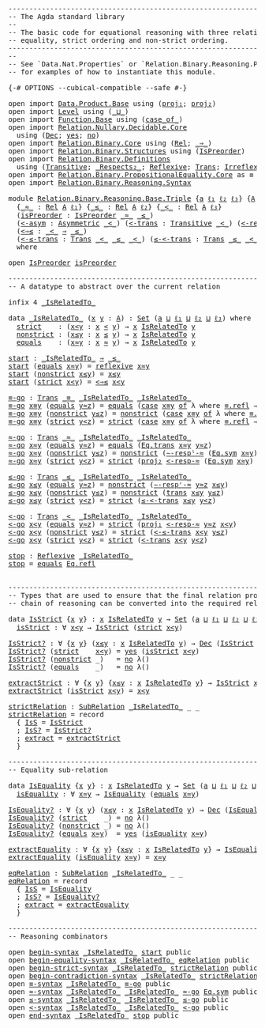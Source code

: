 <pre class="Agda"><a id="1" class="Comment">------------------------------------------------------------------------</a>
<a id="74" class="Comment">-- The Agda standard library</a>
<a id="103" class="Comment">--</a>
<a id="106" class="Comment">-- The basic code for equational reasoning with three relations:</a>
<a id="171" class="Comment">-- equality, strict ordering and non-strict ordering.</a>
<a id="225" class="Comment">------------------------------------------------------------------------</a>
<a id="298" class="Comment">--</a>
<a id="301" class="Comment">-- See `Data.Nat.Properties` or `Relation.Binary.Reasoning.PartialOrder`</a>
<a id="374" class="Comment">-- for examples of how to instantiate this module.</a>

<a id="426" class="Symbol">{-#</a> <a id="430" class="Keyword">OPTIONS</a> <a id="438" class="Pragma">--cubical-compatible</a> <a id="459" class="Pragma">--safe</a> <a id="466" class="Symbol">#-}</a>

<a id="471" class="Keyword">open</a> <a id="476" class="Keyword">import</a> <a id="483" href="Data.Product.Base.html" class="Module">Data.Product.Base</a> <a id="501" class="Keyword">using</a> <a id="507" class="Symbol">(</a><a id="508" href="Data.Product.Base.html#636" class="Field">proj₁</a><a id="513" class="Symbol">;</a> <a id="515" href="Data.Product.Base.html#650" class="Field">proj₂</a><a id="520" class="Symbol">)</a>
<a id="522" class="Keyword">open</a> <a id="527" class="Keyword">import</a> <a id="534" href="Level.html" class="Module">Level</a> <a id="540" class="Keyword">using</a> <a id="546" class="Symbol">(</a><a id="547" href="Agda.Primitive.html#961" class="Primitive Operator">_⊔_</a><a id="550" class="Symbol">)</a>
<a id="552" class="Keyword">open</a> <a id="557" class="Keyword">import</a> <a id="564" href="Function.Base.html" class="Module">Function.Base</a> <a id="578" class="Keyword">using</a> <a id="584" class="Symbol">(</a><a id="585" href="Function.Base.html#4042" class="Function Operator">case_of_</a><a id="593" class="Symbol">)</a>
<a id="595" class="Keyword">open</a> <a id="600" class="Keyword">import</a> <a id="607" href="Relation.Nullary.Decidable.Core.html" class="Module">Relation.Nullary.Decidable.Core</a>
  <a id="641" class="Keyword">using</a> <a id="647" class="Symbol">(</a><a id="648" href="Relation.Nullary.Decidable.Core.html#1861" class="Record">Dec</a><a id="651" class="Symbol">;</a> <a id="653" href="Relation.Nullary.Decidable.Core.html#1994" class="InductiveConstructor">yes</a><a id="656" class="Symbol">;</a> <a id="658" href="Relation.Nullary.Decidable.Core.html#2031" class="InductiveConstructor">no</a><a id="660" class="Symbol">)</a>
<a id="662" class="Keyword">open</a> <a id="667" class="Keyword">import</a> <a id="674" href="Relation.Binary.Core.html" class="Module">Relation.Binary.Core</a> <a id="695" class="Keyword">using</a> <a id="701" class="Symbol">(</a><a id="702" href="Relation.Binary.Core.html#896" class="Function">Rel</a><a id="705" class="Symbol">;</a> <a id="707" href="Relation.Binary.Core.html#1268" class="Function Operator">_⇒_</a><a id="710" class="Symbol">)</a>
<a id="712" class="Keyword">open</a> <a id="717" class="Keyword">import</a> <a id="724" href="Relation.Binary.Structures.html" class="Module">Relation.Binary.Structures</a> <a id="751" class="Keyword">using</a> <a id="757" class="Symbol">(</a><a id="758" href="Relation.Binary.Structures.html#2191" class="Record">IsPreorder</a><a id="768" class="Symbol">)</a>
<a id="770" class="Keyword">open</a> <a id="775" class="Keyword">import</a> <a id="782" href="Relation.Binary.Definitions.html" class="Module">Relation.Binary.Definitions</a>
  <a id="812" class="Keyword">using</a> <a id="818" class="Symbol">(</a><a id="819" href="Relation.Binary.Definitions.html#2007" class="Function">Transitive</a><a id="829" class="Symbol">;</a> <a id="831" href="Relation.Binary.Definitions.html#5567" class="Function Operator">_Respects₂_</a><a id="842" class="Symbol">;</a> <a id="844" href="Relation.Binary.Definitions.html#1332" class="Function">Reflexive</a><a id="853" class="Symbol">;</a> <a id="855" href="Relation.Binary.Definitions.html#1578" class="Function">Trans</a><a id="860" class="Symbol">;</a> <a id="862" href="Relation.Binary.Definitions.html#2382" class="Function">Irreflexive</a><a id="873" class="Symbol">;</a> <a id="875" href="Relation.Binary.Definitions.html#2494" class="Function">Asymmetric</a><a id="885" class="Symbol">)</a>
<a id="887" class="Keyword">open</a> <a id="892" class="Keyword">import</a> <a id="899" href="Relation.Binary.PropositionalEquality.Core.html" class="Module">Relation.Binary.PropositionalEquality.Core</a> <a id="942" class="Symbol">as</a> <a id="945" class="Module">≡</a> <a id="947" class="Keyword">using</a> <a id="953" class="Symbol">(</a><a id="954" href="Agda.Builtin.Equality.html#150" class="Datatype Operator">_≡_</a><a id="957" class="Symbol">)</a>
<a id="959" class="Keyword">open</a> <a id="964" class="Keyword">import</a> <a id="971" href="Relation.Binary.Reasoning.Syntax.html" class="Module">Relation.Binary.Reasoning.Syntax</a>

<a id="1005" class="Keyword">module</a> <a id="1012" href="Relation.Binary.Reasoning.Base.Triple.html" class="Module">Relation.Binary.Reasoning.Base.Triple</a> <a id="1050" class="Symbol">{</a><a id="1051" href="Relation.Binary.Reasoning.Base.Triple.html#1051" class="Bound">a</a> <a id="1053" href="Relation.Binary.Reasoning.Base.Triple.html#1053" class="Bound">ℓ₁</a> <a id="1056" href="Relation.Binary.Reasoning.Base.Triple.html#1056" class="Bound">ℓ₂</a> <a id="1059" href="Relation.Binary.Reasoning.Base.Triple.html#1059" class="Bound">ℓ₃</a><a id="1061" class="Symbol">}</a> <a id="1063" class="Symbol">{</a><a id="1064" href="Relation.Binary.Reasoning.Base.Triple.html#1064" class="Bound">A</a> <a id="1066" class="Symbol">:</a> <a id="1068" href="Agda.Primitive.html#388" class="Primitive">Set</a> <a id="1072" href="Relation.Binary.Reasoning.Base.Triple.html#1051" class="Bound">a</a><a id="1073" class="Symbol">}</a>
  <a id="1077" class="Symbol">{</a><a id="1078" href="Relation.Binary.Reasoning.Base.Triple.html#1078" class="Bound Operator">_≈_</a> <a id="1082" class="Symbol">:</a> <a id="1084" href="Relation.Binary.Core.html#896" class="Function">Rel</a> <a id="1088" href="Relation.Binary.Reasoning.Base.Triple.html#1064" class="Bound">A</a> <a id="1090" href="Relation.Binary.Reasoning.Base.Triple.html#1053" class="Bound">ℓ₁</a><a id="1092" class="Symbol">}</a> <a id="1094" class="Symbol">{</a><a id="1095" href="Relation.Binary.Reasoning.Base.Triple.html#1095" class="Bound Operator">_≤_</a> <a id="1099" class="Symbol">:</a> <a id="1101" href="Relation.Binary.Core.html#896" class="Function">Rel</a> <a id="1105" href="Relation.Binary.Reasoning.Base.Triple.html#1064" class="Bound">A</a> <a id="1107" href="Relation.Binary.Reasoning.Base.Triple.html#1056" class="Bound">ℓ₂</a><a id="1109" class="Symbol">}</a> <a id="1111" class="Symbol">{</a><a id="1112" href="Relation.Binary.Reasoning.Base.Triple.html#1112" class="Bound Operator">_&lt;_</a> <a id="1116" class="Symbol">:</a> <a id="1118" href="Relation.Binary.Core.html#896" class="Function">Rel</a> <a id="1122" href="Relation.Binary.Reasoning.Base.Triple.html#1064" class="Bound">A</a> <a id="1124" href="Relation.Binary.Reasoning.Base.Triple.html#1059" class="Bound">ℓ₃</a><a id="1126" class="Symbol">}</a>
  <a id="1130" class="Symbol">(</a><a id="1131" href="Relation.Binary.Reasoning.Base.Triple.html#1131" class="Bound">isPreorder</a> <a id="1142" class="Symbol">:</a> <a id="1144" href="Relation.Binary.Structures.html#2191" class="Record">IsPreorder</a> <a id="1155" href="Relation.Binary.Reasoning.Base.Triple.html#1078" class="Bound Operator">_≈_</a> <a id="1159" href="Relation.Binary.Reasoning.Base.Triple.html#1095" class="Bound Operator">_≤_</a><a id="1162" class="Symbol">)</a>
  <a id="1166" class="Symbol">(</a><a id="1167" href="Relation.Binary.Reasoning.Base.Triple.html#1167" class="Bound">&lt;-asym</a> <a id="1174" class="Symbol">:</a> <a id="1176" href="Relation.Binary.Definitions.html#2494" class="Function">Asymmetric</a> <a id="1187" href="Relation.Binary.Reasoning.Base.Triple.html#1112" class="Bound Operator">_&lt;_</a><a id="1190" class="Symbol">)</a> <a id="1192" class="Symbol">(</a><a id="1193" href="Relation.Binary.Reasoning.Base.Triple.html#1193" class="Bound">&lt;-trans</a> <a id="1201" class="Symbol">:</a> <a id="1203" href="Relation.Binary.Definitions.html#2007" class="Function">Transitive</a> <a id="1214" href="Relation.Binary.Reasoning.Base.Triple.html#1112" class="Bound Operator">_&lt;_</a><a id="1217" class="Symbol">)</a> <a id="1219" class="Symbol">(</a><a id="1220" href="Relation.Binary.Reasoning.Base.Triple.html#1220" class="Bound">&lt;-resp-≈</a> <a id="1229" class="Symbol">:</a> <a id="1231" href="Relation.Binary.Reasoning.Base.Triple.html#1112" class="Bound Operator">_&lt;_</a> <a id="1235" href="Relation.Binary.Definitions.html#5567" class="Function Operator">Respects₂</a> <a id="1245" href="Relation.Binary.Reasoning.Base.Triple.html#1078" class="Bound Operator">_≈_</a><a id="1248" class="Symbol">)</a>
  <a id="1252" class="Symbol">(</a><a id="1253" href="Relation.Binary.Reasoning.Base.Triple.html#1253" class="Bound">&lt;⇒≤</a> <a id="1257" class="Symbol">:</a> <a id="1259" href="Relation.Binary.Reasoning.Base.Triple.html#1112" class="Bound Operator">_&lt;_</a> <a id="1263" href="Relation.Binary.Core.html#1268" class="Function Operator">⇒</a> <a id="1265" href="Relation.Binary.Reasoning.Base.Triple.html#1095" class="Bound Operator">_≤_</a><a id="1268" class="Symbol">)</a>
  <a id="1272" class="Symbol">(</a><a id="1273" href="Relation.Binary.Reasoning.Base.Triple.html#1273" class="Bound">&lt;-≤-trans</a> <a id="1283" class="Symbol">:</a> <a id="1285" href="Relation.Binary.Definitions.html#1578" class="Function">Trans</a> <a id="1291" href="Relation.Binary.Reasoning.Base.Triple.html#1112" class="Bound Operator">_&lt;_</a> <a id="1295" href="Relation.Binary.Reasoning.Base.Triple.html#1095" class="Bound Operator">_≤_</a> <a id="1299" href="Relation.Binary.Reasoning.Base.Triple.html#1112" class="Bound Operator">_&lt;_</a><a id="1302" class="Symbol">)</a> <a id="1304" class="Symbol">(</a><a id="1305" href="Relation.Binary.Reasoning.Base.Triple.html#1305" class="Bound">≤-&lt;-trans</a> <a id="1315" class="Symbol">:</a> <a id="1317" href="Relation.Binary.Definitions.html#1578" class="Function">Trans</a> <a id="1323" href="Relation.Binary.Reasoning.Base.Triple.html#1095" class="Bound Operator">_≤_</a> <a id="1327" href="Relation.Binary.Reasoning.Base.Triple.html#1112" class="Bound Operator">_&lt;_</a> <a id="1331" href="Relation.Binary.Reasoning.Base.Triple.html#1112" class="Bound Operator">_&lt;_</a><a id="1334" class="Symbol">)</a>
  <a id="1338" class="Keyword">where</a>

<a id="1345" class="Keyword">open</a> <a id="1350" href="Relation.Binary.Structures.html#2191" class="Module">IsPreorder</a> <a id="1361" href="Relation.Binary.Reasoning.Base.Triple.html#1131" class="Bound">isPreorder</a>

<a id="1373" class="Comment">------------------------------------------------------------------------</a>
<a id="1446" class="Comment">-- A datatype to abstract over the current relation</a>

<a id="1499" class="Keyword">infix</a> <a id="1505" class="Number">4</a> <a id="1507" href="Relation.Binary.Reasoning.Base.Triple.html#1527" class="Datatype Operator">_IsRelatedTo_</a>

<a id="1522" class="Keyword">data</a> <a id="_IsRelatedTo_"></a><a id="1527" href="Relation.Binary.Reasoning.Base.Triple.html#1527" class="Datatype Operator">_IsRelatedTo_</a> <a id="1541" class="Symbol">(</a><a id="1542" href="Relation.Binary.Reasoning.Base.Triple.html#1542" class="Bound">x</a> <a id="1544" href="Relation.Binary.Reasoning.Base.Triple.html#1544" class="Bound">y</a> <a id="1546" class="Symbol">:</a> <a id="1548" href="Relation.Binary.Reasoning.Base.Triple.html#1064" class="Bound">A</a><a id="1549" class="Symbol">)</a> <a id="1551" class="Symbol">:</a> <a id="1553" href="Agda.Primitive.html#388" class="Primitive">Set</a> <a id="1557" class="Symbol">(</a><a id="1558" href="Relation.Binary.Reasoning.Base.Triple.html#1051" class="Bound">a</a> <a id="1560" href="Agda.Primitive.html#961" class="Primitive Operator">⊔</a> <a id="1562" href="Relation.Binary.Reasoning.Base.Triple.html#1053" class="Bound">ℓ₁</a> <a id="1565" href="Agda.Primitive.html#961" class="Primitive Operator">⊔</a> <a id="1567" href="Relation.Binary.Reasoning.Base.Triple.html#1056" class="Bound">ℓ₂</a> <a id="1570" href="Agda.Primitive.html#961" class="Primitive Operator">⊔</a> <a id="1572" href="Relation.Binary.Reasoning.Base.Triple.html#1059" class="Bound">ℓ₃</a><a id="1574" class="Symbol">)</a> <a id="1576" class="Keyword">where</a>
  <a id="_IsRelatedTo_.strict"></a><a id="1584" href="Relation.Binary.Reasoning.Base.Triple.html#1584" class="InductiveConstructor">strict</a>    <a id="1594" class="Symbol">:</a> <a id="1596" class="Symbol">(</a><a id="1597" href="Relation.Binary.Reasoning.Base.Triple.html#1597" class="Bound">x&lt;y</a> <a id="1601" class="Symbol">:</a> <a id="1603" href="Relation.Binary.Reasoning.Base.Triple.html#1542" class="Bound">x</a> <a id="1605" href="Relation.Binary.Reasoning.Base.Triple.html#1112" class="Bound Operator">&lt;</a> <a id="1607" href="Relation.Binary.Reasoning.Base.Triple.html#1544" class="Bound">y</a><a id="1608" class="Symbol">)</a> <a id="1610" class="Symbol">→</a> <a id="1612" href="Relation.Binary.Reasoning.Base.Triple.html#1542" class="Bound">x</a> <a id="1614" href="Relation.Binary.Reasoning.Base.Triple.html#1527" class="Datatype Operator">IsRelatedTo</a> <a id="1626" href="Relation.Binary.Reasoning.Base.Triple.html#1544" class="Bound">y</a>
  <a id="_IsRelatedTo_.nonstrict"></a><a id="1630" href="Relation.Binary.Reasoning.Base.Triple.html#1630" class="InductiveConstructor">nonstrict</a> <a id="1640" class="Symbol">:</a> <a id="1642" class="Symbol">(</a><a id="1643" href="Relation.Binary.Reasoning.Base.Triple.html#1643" class="Bound">x≤y</a> <a id="1647" class="Symbol">:</a> <a id="1649" href="Relation.Binary.Reasoning.Base.Triple.html#1542" class="Bound">x</a> <a id="1651" href="Relation.Binary.Reasoning.Base.Triple.html#1095" class="Bound Operator">≤</a> <a id="1653" href="Relation.Binary.Reasoning.Base.Triple.html#1544" class="Bound">y</a><a id="1654" class="Symbol">)</a> <a id="1656" class="Symbol">→</a> <a id="1658" href="Relation.Binary.Reasoning.Base.Triple.html#1542" class="Bound">x</a> <a id="1660" href="Relation.Binary.Reasoning.Base.Triple.html#1527" class="Datatype Operator">IsRelatedTo</a> <a id="1672" href="Relation.Binary.Reasoning.Base.Triple.html#1544" class="Bound">y</a>
  <a id="_IsRelatedTo_.equals"></a><a id="1676" href="Relation.Binary.Reasoning.Base.Triple.html#1676" class="InductiveConstructor">equals</a>    <a id="1686" class="Symbol">:</a> <a id="1688" class="Symbol">(</a><a id="1689" href="Relation.Binary.Reasoning.Base.Triple.html#1689" class="Bound">x≈y</a> <a id="1693" class="Symbol">:</a> <a id="1695" href="Relation.Binary.Reasoning.Base.Triple.html#1542" class="Bound">x</a> <a id="1697" href="Relation.Binary.Reasoning.Base.Triple.html#1078" class="Bound Operator">≈</a> <a id="1699" href="Relation.Binary.Reasoning.Base.Triple.html#1544" class="Bound">y</a><a id="1700" class="Symbol">)</a> <a id="1702" class="Symbol">→</a> <a id="1704" href="Relation.Binary.Reasoning.Base.Triple.html#1542" class="Bound">x</a> <a id="1706" href="Relation.Binary.Reasoning.Base.Triple.html#1527" class="Datatype Operator">IsRelatedTo</a> <a id="1718" href="Relation.Binary.Reasoning.Base.Triple.html#1544" class="Bound">y</a>

<a id="start"></a><a id="1721" href="Relation.Binary.Reasoning.Base.Triple.html#1721" class="Function">start</a> <a id="1727" class="Symbol">:</a> <a id="1729" href="Relation.Binary.Reasoning.Base.Triple.html#1527" class="Datatype Operator">_IsRelatedTo_</a> <a id="1743" href="Relation.Binary.Core.html#1268" class="Function Operator">⇒</a> <a id="1745" href="Relation.Binary.Reasoning.Base.Triple.html#1095" class="Bound Operator">_≤_</a>
<a id="1749" href="Relation.Binary.Reasoning.Base.Triple.html#1721" class="Function">start</a> <a id="1755" class="Symbol">(</a><a id="1756" href="Relation.Binary.Reasoning.Base.Triple.html#1676" class="InductiveConstructor">equals</a> <a id="1763" href="Relation.Binary.Reasoning.Base.Triple.html#1763" class="Bound">x≈y</a><a id="1766" class="Symbol">)</a> <a id="1768" class="Symbol">=</a> <a id="1770" href="Relation.Binary.Structures.html#2359" class="Function">reflexive</a> <a id="1780" href="Relation.Binary.Reasoning.Base.Triple.html#1763" class="Bound">x≈y</a>
<a id="1784" href="Relation.Binary.Reasoning.Base.Triple.html#1721" class="Function">start</a> <a id="1790" class="Symbol">(</a><a id="1791" href="Relation.Binary.Reasoning.Base.Triple.html#1630" class="InductiveConstructor">nonstrict</a> <a id="1801" href="Relation.Binary.Reasoning.Base.Triple.html#1801" class="Bound">x≤y</a><a id="1804" class="Symbol">)</a> <a id="1806" class="Symbol">=</a> <a id="1808" href="Relation.Binary.Reasoning.Base.Triple.html#1801" class="Bound">x≤y</a>
<a id="1812" href="Relation.Binary.Reasoning.Base.Triple.html#1721" class="Function">start</a> <a id="1818" class="Symbol">(</a><a id="1819" href="Relation.Binary.Reasoning.Base.Triple.html#1584" class="InductiveConstructor">strict</a> <a id="1826" href="Relation.Binary.Reasoning.Base.Triple.html#1826" class="Bound">x&lt;y</a><a id="1829" class="Symbol">)</a> <a id="1831" class="Symbol">=</a> <a id="1833" href="Relation.Binary.Reasoning.Base.Triple.html#1253" class="Bound">&lt;⇒≤</a> <a id="1837" href="Relation.Binary.Reasoning.Base.Triple.html#1826" class="Bound">x&lt;y</a>

<a id="≡-go"></a><a id="1842" href="Relation.Binary.Reasoning.Base.Triple.html#1842" class="Function">≡-go</a> <a id="1847" class="Symbol">:</a> <a id="1849" href="Relation.Binary.Definitions.html#1578" class="Function">Trans</a> <a id="1855" href="Agda.Builtin.Equality.html#150" class="Datatype Operator">_≡_</a> <a id="1859" href="Relation.Binary.Reasoning.Base.Triple.html#1527" class="Datatype Operator">_IsRelatedTo_</a> <a id="1873" href="Relation.Binary.Reasoning.Base.Triple.html#1527" class="Datatype Operator">_IsRelatedTo_</a>
<a id="1887" href="Relation.Binary.Reasoning.Base.Triple.html#1842" class="Function">≡-go</a> <a id="1892" href="Relation.Binary.Reasoning.Base.Triple.html#1892" class="Bound">x≡y</a> <a id="1896" class="Symbol">(</a><a id="1897" href="Relation.Binary.Reasoning.Base.Triple.html#1676" class="InductiveConstructor">equals</a> <a id="1904" href="Relation.Binary.Reasoning.Base.Triple.html#1904" class="Bound">y≈z</a><a id="1907" class="Symbol">)</a> <a id="1909" class="Symbol">=</a> <a id="1911" href="Relation.Binary.Reasoning.Base.Triple.html#1676" class="InductiveConstructor">equals</a> <a id="1918" class="Symbol">(</a><a id="1919" href="Function.Base.html#4042" class="Function Operator">case</a> <a id="1924" href="Relation.Binary.Reasoning.Base.Triple.html#1892" class="Bound">x≡y</a> <a id="1928" href="Function.Base.html#4042" class="Function Operator">of</a> <a id="1931" class="Symbol">λ</a> <a id="1933" class="Keyword">where</a> <a id="1939" href="Agda.Builtin.Equality.html#207" class="InductiveConstructor">≡.refl</a> <a id="1946" class="Symbol">→</a> <a id="1948" href="Relation.Binary.Reasoning.Base.Triple.html#1904" class="Bound">y≈z</a><a id="1951" class="Symbol">)</a>
<a id="1953" href="Relation.Binary.Reasoning.Base.Triple.html#1842" class="Function">≡-go</a> <a id="1958" href="Relation.Binary.Reasoning.Base.Triple.html#1958" class="Bound">x≡y</a> <a id="1962" class="Symbol">(</a><a id="1963" href="Relation.Binary.Reasoning.Base.Triple.html#1630" class="InductiveConstructor">nonstrict</a> <a id="1973" href="Relation.Binary.Reasoning.Base.Triple.html#1973" class="Bound">y≤z</a><a id="1976" class="Symbol">)</a> <a id="1978" class="Symbol">=</a> <a id="1980" href="Relation.Binary.Reasoning.Base.Triple.html#1630" class="InductiveConstructor">nonstrict</a> <a id="1990" class="Symbol">(</a><a id="1991" href="Function.Base.html#4042" class="Function Operator">case</a> <a id="1996" href="Relation.Binary.Reasoning.Base.Triple.html#1958" class="Bound">x≡y</a> <a id="2000" href="Function.Base.html#4042" class="Function Operator">of</a> <a id="2003" class="Symbol">λ</a> <a id="2005" class="Keyword">where</a> <a id="2011" href="Agda.Builtin.Equality.html#207" class="InductiveConstructor">≡.refl</a> <a id="2018" class="Symbol">→</a> <a id="2020" href="Relation.Binary.Reasoning.Base.Triple.html#1973" class="Bound">y≤z</a><a id="2023" class="Symbol">)</a>
<a id="2025" href="Relation.Binary.Reasoning.Base.Triple.html#1842" class="Function">≡-go</a> <a id="2030" href="Relation.Binary.Reasoning.Base.Triple.html#2030" class="Bound">x≡y</a> <a id="2034" class="Symbol">(</a><a id="2035" href="Relation.Binary.Reasoning.Base.Triple.html#1584" class="InductiveConstructor">strict</a> <a id="2042" href="Relation.Binary.Reasoning.Base.Triple.html#2042" class="Bound">y&lt;z</a><a id="2045" class="Symbol">)</a> <a id="2047" class="Symbol">=</a> <a id="2049" href="Relation.Binary.Reasoning.Base.Triple.html#1584" class="InductiveConstructor">strict</a> <a id="2056" class="Symbol">(</a><a id="2057" href="Function.Base.html#4042" class="Function Operator">case</a> <a id="2062" href="Relation.Binary.Reasoning.Base.Triple.html#2030" class="Bound">x≡y</a> <a id="2066" href="Function.Base.html#4042" class="Function Operator">of</a> <a id="2069" class="Symbol">λ</a> <a id="2071" class="Keyword">where</a> <a id="2077" href="Agda.Builtin.Equality.html#207" class="InductiveConstructor">≡.refl</a> <a id="2084" class="Symbol">→</a> <a id="2086" href="Relation.Binary.Reasoning.Base.Triple.html#2042" class="Bound">y&lt;z</a><a id="2089" class="Symbol">)</a>

<a id="≈-go"></a><a id="2092" href="Relation.Binary.Reasoning.Base.Triple.html#2092" class="Function">≈-go</a> <a id="2097" class="Symbol">:</a> <a id="2099" href="Relation.Binary.Definitions.html#1578" class="Function">Trans</a> <a id="2105" href="Relation.Binary.Reasoning.Base.Triple.html#1078" class="Bound Operator">_≈_</a> <a id="2109" href="Relation.Binary.Reasoning.Base.Triple.html#1527" class="Datatype Operator">_IsRelatedTo_</a> <a id="2123" href="Relation.Binary.Reasoning.Base.Triple.html#1527" class="Datatype Operator">_IsRelatedTo_</a>
<a id="2137" href="Relation.Binary.Reasoning.Base.Triple.html#2092" class="Function">≈-go</a> <a id="2142" href="Relation.Binary.Reasoning.Base.Triple.html#2142" class="Bound">x≈y</a> <a id="2146" class="Symbol">(</a><a id="2147" href="Relation.Binary.Reasoning.Base.Triple.html#1676" class="InductiveConstructor">equals</a> <a id="2154" href="Relation.Binary.Reasoning.Base.Triple.html#2154" class="Bound">y≈z</a><a id="2157" class="Symbol">)</a> <a id="2159" class="Symbol">=</a> <a id="2161" href="Relation.Binary.Reasoning.Base.Triple.html#1676" class="InductiveConstructor">equals</a> <a id="2168" class="Symbol">(</a><a id="2169" href="Relation.Binary.Structures.html#1648" class="Function">Eq.trans</a> <a id="2178" href="Relation.Binary.Reasoning.Base.Triple.html#2142" class="Bound">x≈y</a> <a id="2182" href="Relation.Binary.Reasoning.Base.Triple.html#2154" class="Bound">y≈z</a><a id="2185" class="Symbol">)</a>
<a id="2187" href="Relation.Binary.Reasoning.Base.Triple.html#2092" class="Function">≈-go</a> <a id="2192" href="Relation.Binary.Reasoning.Base.Triple.html#2192" class="Bound">x≈y</a> <a id="2196" class="Symbol">(</a><a id="2197" href="Relation.Binary.Reasoning.Base.Triple.html#1630" class="InductiveConstructor">nonstrict</a> <a id="2207" href="Relation.Binary.Reasoning.Base.Triple.html#2207" class="Bound">y≤z</a><a id="2210" class="Symbol">)</a> <a id="2212" class="Symbol">=</a> <a id="2214" href="Relation.Binary.Reasoning.Base.Triple.html#1630" class="InductiveConstructor">nonstrict</a> <a id="2224" class="Symbol">(</a><a id="2225" href="Relation.Binary.Structures.html#2755" class="Function">∼-respˡ-≈</a> <a id="2235" class="Symbol">(</a><a id="2236" href="Relation.Binary.Structures.html#1622" class="Function">Eq.sym</a> <a id="2243" href="Relation.Binary.Reasoning.Base.Triple.html#2192" class="Bound">x≈y</a><a id="2246" class="Symbol">)</a> <a id="2248" href="Relation.Binary.Reasoning.Base.Triple.html#2207" class="Bound">y≤z</a><a id="2251" class="Symbol">)</a>
<a id="2253" href="Relation.Binary.Reasoning.Base.Triple.html#2092" class="Function">≈-go</a> <a id="2258" href="Relation.Binary.Reasoning.Base.Triple.html#2258" class="Bound">x≈y</a> <a id="2262" class="Symbol">(</a><a id="2263" href="Relation.Binary.Reasoning.Base.Triple.html#1584" class="InductiveConstructor">strict</a> <a id="2270" href="Relation.Binary.Reasoning.Base.Triple.html#2270" class="Bound">y&lt;z</a><a id="2273" class="Symbol">)</a> <a id="2275" class="Symbol">=</a> <a id="2277" href="Relation.Binary.Reasoning.Base.Triple.html#1584" class="InductiveConstructor">strict</a> <a id="2284" class="Symbol">(</a><a id="2285" href="Data.Product.Base.html#650" class="Field">proj₂</a> <a id="2291" href="Relation.Binary.Reasoning.Base.Triple.html#1220" class="Bound">&lt;-resp-≈</a> <a id="2300" class="Symbol">(</a><a id="2301" href="Relation.Binary.Structures.html#1622" class="Function">Eq.sym</a> <a id="2308" href="Relation.Binary.Reasoning.Base.Triple.html#2258" class="Bound">x≈y</a><a id="2311" class="Symbol">)</a> <a id="2313" href="Relation.Binary.Reasoning.Base.Triple.html#2270" class="Bound">y&lt;z</a><a id="2316" class="Symbol">)</a>

<a id="≤-go"></a><a id="2319" href="Relation.Binary.Reasoning.Base.Triple.html#2319" class="Function">≤-go</a> <a id="2324" class="Symbol">:</a> <a id="2326" href="Relation.Binary.Definitions.html#1578" class="Function">Trans</a> <a id="2332" href="Relation.Binary.Reasoning.Base.Triple.html#1095" class="Bound Operator">_≤_</a> <a id="2336" href="Relation.Binary.Reasoning.Base.Triple.html#1527" class="Datatype Operator">_IsRelatedTo_</a> <a id="2350" href="Relation.Binary.Reasoning.Base.Triple.html#1527" class="Datatype Operator">_IsRelatedTo_</a>
<a id="2364" href="Relation.Binary.Reasoning.Base.Triple.html#2319" class="Function">≤-go</a> <a id="2369" href="Relation.Binary.Reasoning.Base.Triple.html#2369" class="Bound">x≤y</a> <a id="2373" class="Symbol">(</a><a id="2374" href="Relation.Binary.Reasoning.Base.Triple.html#1676" class="InductiveConstructor">equals</a> <a id="2381" href="Relation.Binary.Reasoning.Base.Triple.html#2381" class="Bound">y≈z</a><a id="2384" class="Symbol">)</a> <a id="2386" class="Symbol">=</a> <a id="2388" href="Relation.Binary.Reasoning.Base.Triple.html#1630" class="InductiveConstructor">nonstrict</a> <a id="2398" class="Symbol">(</a><a id="2399" href="Relation.Binary.Structures.html#2898" class="Function">∼-respʳ-≈</a> <a id="2409" href="Relation.Binary.Reasoning.Base.Triple.html#2381" class="Bound">y≈z</a> <a id="2413" href="Relation.Binary.Reasoning.Base.Triple.html#2369" class="Bound">x≤y</a><a id="2416" class="Symbol">)</a>
<a id="2418" href="Relation.Binary.Reasoning.Base.Triple.html#2319" class="Function">≤-go</a> <a id="2423" href="Relation.Binary.Reasoning.Base.Triple.html#2423" class="Bound">x≤y</a> <a id="2427" class="Symbol">(</a><a id="2428" href="Relation.Binary.Reasoning.Base.Triple.html#1630" class="InductiveConstructor">nonstrict</a> <a id="2438" href="Relation.Binary.Reasoning.Base.Triple.html#2438" class="Bound">y≤z</a><a id="2441" class="Symbol">)</a> <a id="2443" class="Symbol">=</a> <a id="2445" href="Relation.Binary.Reasoning.Base.Triple.html#1630" class="InductiveConstructor">nonstrict</a> <a id="2455" class="Symbol">(</a><a id="2456" href="Relation.Binary.Structures.html#2389" class="Function">trans</a> <a id="2462" href="Relation.Binary.Reasoning.Base.Triple.html#2423" class="Bound">x≤y</a> <a id="2466" href="Relation.Binary.Reasoning.Base.Triple.html#2438" class="Bound">y≤z</a><a id="2469" class="Symbol">)</a>
<a id="2471" href="Relation.Binary.Reasoning.Base.Triple.html#2319" class="Function">≤-go</a> <a id="2476" href="Relation.Binary.Reasoning.Base.Triple.html#2476" class="Bound">x≤y</a> <a id="2480" class="Symbol">(</a><a id="2481" href="Relation.Binary.Reasoning.Base.Triple.html#1584" class="InductiveConstructor">strict</a> <a id="2488" href="Relation.Binary.Reasoning.Base.Triple.html#2488" class="Bound">y&lt;z</a><a id="2491" class="Symbol">)</a> <a id="2493" class="Symbol">=</a> <a id="2495" href="Relation.Binary.Reasoning.Base.Triple.html#1584" class="InductiveConstructor">strict</a> <a id="2502" class="Symbol">(</a><a id="2503" href="Relation.Binary.Reasoning.Base.Triple.html#1305" class="Bound">≤-&lt;-trans</a> <a id="2513" href="Relation.Binary.Reasoning.Base.Triple.html#2476" class="Bound">x≤y</a> <a id="2517" href="Relation.Binary.Reasoning.Base.Triple.html#2488" class="Bound">y&lt;z</a><a id="2520" class="Symbol">)</a>

<a id="&lt;-go"></a><a id="2523" href="Relation.Binary.Reasoning.Base.Triple.html#2523" class="Function">&lt;-go</a> <a id="2528" class="Symbol">:</a> <a id="2530" href="Relation.Binary.Definitions.html#1578" class="Function">Trans</a> <a id="2536" href="Relation.Binary.Reasoning.Base.Triple.html#1112" class="Bound Operator">_&lt;_</a> <a id="2540" href="Relation.Binary.Reasoning.Base.Triple.html#1527" class="Datatype Operator">_IsRelatedTo_</a> <a id="2554" href="Relation.Binary.Reasoning.Base.Triple.html#1527" class="Datatype Operator">_IsRelatedTo_</a>
<a id="2568" href="Relation.Binary.Reasoning.Base.Triple.html#2523" class="Function">&lt;-go</a> <a id="2573" href="Relation.Binary.Reasoning.Base.Triple.html#2573" class="Bound">x&lt;y</a> <a id="2577" class="Symbol">(</a><a id="2578" href="Relation.Binary.Reasoning.Base.Triple.html#1676" class="InductiveConstructor">equals</a> <a id="2585" href="Relation.Binary.Reasoning.Base.Triple.html#2585" class="Bound">y≈z</a><a id="2588" class="Symbol">)</a> <a id="2590" class="Symbol">=</a> <a id="2592" href="Relation.Binary.Reasoning.Base.Triple.html#1584" class="InductiveConstructor">strict</a> <a id="2599" class="Symbol">(</a><a id="2600" href="Data.Product.Base.html#636" class="Field">proj₁</a> <a id="2606" href="Relation.Binary.Reasoning.Base.Triple.html#1220" class="Bound">&lt;-resp-≈</a> <a id="2615" href="Relation.Binary.Reasoning.Base.Triple.html#2585" class="Bound">y≈z</a> <a id="2619" href="Relation.Binary.Reasoning.Base.Triple.html#2573" class="Bound">x&lt;y</a><a id="2622" class="Symbol">)</a>
<a id="2624" href="Relation.Binary.Reasoning.Base.Triple.html#2523" class="Function">&lt;-go</a> <a id="2629" href="Relation.Binary.Reasoning.Base.Triple.html#2629" class="Bound">x&lt;y</a> <a id="2633" class="Symbol">(</a><a id="2634" href="Relation.Binary.Reasoning.Base.Triple.html#1630" class="InductiveConstructor">nonstrict</a> <a id="2644" href="Relation.Binary.Reasoning.Base.Triple.html#2644" class="Bound">y≤z</a><a id="2647" class="Symbol">)</a> <a id="2649" class="Symbol">=</a> <a id="2651" href="Relation.Binary.Reasoning.Base.Triple.html#1584" class="InductiveConstructor">strict</a> <a id="2658" class="Symbol">(</a><a id="2659" href="Relation.Binary.Reasoning.Base.Triple.html#1273" class="Bound">&lt;-≤-trans</a> <a id="2669" href="Relation.Binary.Reasoning.Base.Triple.html#2629" class="Bound">x&lt;y</a> <a id="2673" href="Relation.Binary.Reasoning.Base.Triple.html#2644" class="Bound">y≤z</a><a id="2676" class="Symbol">)</a>
<a id="2678" href="Relation.Binary.Reasoning.Base.Triple.html#2523" class="Function">&lt;-go</a> <a id="2683" href="Relation.Binary.Reasoning.Base.Triple.html#2683" class="Bound">x&lt;y</a> <a id="2687" class="Symbol">(</a><a id="2688" href="Relation.Binary.Reasoning.Base.Triple.html#1584" class="InductiveConstructor">strict</a> <a id="2695" href="Relation.Binary.Reasoning.Base.Triple.html#2695" class="Bound">y&lt;z</a><a id="2698" class="Symbol">)</a> <a id="2700" class="Symbol">=</a> <a id="2702" href="Relation.Binary.Reasoning.Base.Triple.html#1584" class="InductiveConstructor">strict</a> <a id="2709" class="Symbol">(</a><a id="2710" href="Relation.Binary.Reasoning.Base.Triple.html#1193" class="Bound">&lt;-trans</a> <a id="2718" href="Relation.Binary.Reasoning.Base.Triple.html#2683" class="Bound">x&lt;y</a> <a id="2722" href="Relation.Binary.Reasoning.Base.Triple.html#2695" class="Bound">y&lt;z</a><a id="2725" class="Symbol">)</a>

<a id="stop"></a><a id="2728" href="Relation.Binary.Reasoning.Base.Triple.html#2728" class="Function">stop</a> <a id="2733" class="Symbol">:</a> <a id="2735" href="Relation.Binary.Definitions.html#1332" class="Function">Reflexive</a> <a id="2745" href="Relation.Binary.Reasoning.Base.Triple.html#1527" class="Datatype Operator">_IsRelatedTo_</a>
<a id="2759" href="Relation.Binary.Reasoning.Base.Triple.html#2728" class="Function">stop</a> <a id="2764" class="Symbol">=</a> <a id="2766" href="Relation.Binary.Reasoning.Base.Triple.html#1676" class="InductiveConstructor">equals</a> <a id="2773" href="Relation.Binary.Structures.html#1596" class="Function">Eq.refl</a>


<a id="2783" class="Comment">------------------------------------------------------------------------</a>
<a id="2856" class="Comment">-- Types that are used to ensure that the final relation proved by the</a>
<a id="2927" class="Comment">-- chain of reasoning can be converted into the required relation.</a>

<a id="2995" class="Keyword">data</a> <a id="IsStrict"></a><a id="3000" href="Relation.Binary.Reasoning.Base.Triple.html#3000" class="Datatype">IsStrict</a> <a id="3009" class="Symbol">{</a><a id="3010" href="Relation.Binary.Reasoning.Base.Triple.html#3010" class="Bound">x</a> <a id="3012" href="Relation.Binary.Reasoning.Base.Triple.html#3012" class="Bound">y</a><a id="3013" class="Symbol">}</a> <a id="3015" class="Symbol">:</a> <a id="3017" href="Relation.Binary.Reasoning.Base.Triple.html#3010" class="Bound">x</a> <a id="3019" href="Relation.Binary.Reasoning.Base.Triple.html#1527" class="Datatype Operator">IsRelatedTo</a> <a id="3031" href="Relation.Binary.Reasoning.Base.Triple.html#3012" class="Bound">y</a> <a id="3033" class="Symbol">→</a> <a id="3035" href="Agda.Primitive.html#388" class="Primitive">Set</a> <a id="3039" class="Symbol">(</a><a id="3040" href="Relation.Binary.Reasoning.Base.Triple.html#1051" class="Bound">a</a> <a id="3042" href="Agda.Primitive.html#961" class="Primitive Operator">⊔</a> <a id="3044" href="Relation.Binary.Reasoning.Base.Triple.html#1053" class="Bound">ℓ₁</a> <a id="3047" href="Agda.Primitive.html#961" class="Primitive Operator">⊔</a> <a id="3049" href="Relation.Binary.Reasoning.Base.Triple.html#1056" class="Bound">ℓ₂</a> <a id="3052" href="Agda.Primitive.html#961" class="Primitive Operator">⊔</a> <a id="3054" href="Relation.Binary.Reasoning.Base.Triple.html#1059" class="Bound">ℓ₃</a><a id="3056" class="Symbol">)</a> <a id="3058" class="Keyword">where</a>
  <a id="IsStrict.isStrict"></a><a id="3066" href="Relation.Binary.Reasoning.Base.Triple.html#3066" class="InductiveConstructor">isStrict</a> <a id="3075" class="Symbol">:</a> <a id="3077" class="Symbol">∀</a> <a id="3079" href="Relation.Binary.Reasoning.Base.Triple.html#3079" class="Bound">x&lt;y</a> <a id="3083" class="Symbol">→</a> <a id="3085" href="Relation.Binary.Reasoning.Base.Triple.html#3000" class="Datatype">IsStrict</a> <a id="3094" class="Symbol">(</a><a id="3095" href="Relation.Binary.Reasoning.Base.Triple.html#1584" class="InductiveConstructor">strict</a> <a id="3102" href="Relation.Binary.Reasoning.Base.Triple.html#3079" class="Bound">x&lt;y</a><a id="3105" class="Symbol">)</a>

<a id="IsStrict?"></a><a id="3108" href="Relation.Binary.Reasoning.Base.Triple.html#3108" class="Function">IsStrict?</a> <a id="3118" class="Symbol">:</a> <a id="3120" class="Symbol">∀</a> <a id="3122" class="Symbol">{</a><a id="3123" href="Relation.Binary.Reasoning.Base.Triple.html#3123" class="Bound">x</a> <a id="3125" href="Relation.Binary.Reasoning.Base.Triple.html#3125" class="Bound">y</a><a id="3126" class="Symbol">}</a> <a id="3128" class="Symbol">(</a><a id="3129" href="Relation.Binary.Reasoning.Base.Triple.html#3129" class="Bound">x≲y</a> <a id="3133" class="Symbol">:</a> <a id="3135" href="Relation.Binary.Reasoning.Base.Triple.html#3123" class="Bound">x</a> <a id="3137" href="Relation.Binary.Reasoning.Base.Triple.html#1527" class="Datatype Operator">IsRelatedTo</a> <a id="3149" href="Relation.Binary.Reasoning.Base.Triple.html#3125" class="Bound">y</a><a id="3150" class="Symbol">)</a> <a id="3152" class="Symbol">→</a> <a id="3154" href="Relation.Nullary.Decidable.Core.html#1861" class="Record">Dec</a> <a id="3158" class="Symbol">(</a><a id="3159" href="Relation.Binary.Reasoning.Base.Triple.html#3000" class="Datatype">IsStrict</a> <a id="3168" href="Relation.Binary.Reasoning.Base.Triple.html#3129" class="Bound">x≲y</a><a id="3171" class="Symbol">)</a>
<a id="3173" href="Relation.Binary.Reasoning.Base.Triple.html#3108" class="Function">IsStrict?</a> <a id="3183" class="Symbol">(</a><a id="3184" href="Relation.Binary.Reasoning.Base.Triple.html#1584" class="InductiveConstructor">strict</a>    <a id="3194" href="Relation.Binary.Reasoning.Base.Triple.html#3194" class="Bound">x&lt;y</a><a id="3197" class="Symbol">)</a> <a id="3199" class="Symbol">=</a> <a id="3201" href="Relation.Nullary.Decidable.Core.html#1994" class="InductiveConstructor">yes</a> <a id="3205" class="Symbol">(</a><a id="3206" href="Relation.Binary.Reasoning.Base.Triple.html#3066" class="InductiveConstructor">isStrict</a> <a id="3215" href="Relation.Binary.Reasoning.Base.Triple.html#3194" class="Bound">x&lt;y</a><a id="3218" class="Symbol">)</a>
<a id="3220" href="Relation.Binary.Reasoning.Base.Triple.html#3108" class="Function">IsStrict?</a> <a id="3230" class="Symbol">(</a><a id="3231" href="Relation.Binary.Reasoning.Base.Triple.html#1630" class="InductiveConstructor">nonstrict</a> <a id="3241" class="Symbol">_)</a>   <a id="3246" class="Symbol">=</a> <a id="3248" href="Relation.Nullary.Decidable.Core.html#2031" class="InductiveConstructor">no</a> <a id="3251" class="Symbol">λ()</a>
<a id="3255" href="Relation.Binary.Reasoning.Base.Triple.html#3108" class="Function">IsStrict?</a> <a id="3265" class="Symbol">(</a><a id="3266" href="Relation.Binary.Reasoning.Base.Triple.html#1676" class="InductiveConstructor">equals</a>    <a id="3276" class="Symbol">_)</a>   <a id="3281" class="Symbol">=</a> <a id="3283" href="Relation.Nullary.Decidable.Core.html#2031" class="InductiveConstructor">no</a> <a id="3286" class="Symbol">λ()</a>

<a id="extractStrict"></a><a id="3291" href="Relation.Binary.Reasoning.Base.Triple.html#3291" class="Function">extractStrict</a> <a id="3305" class="Symbol">:</a> <a id="3307" class="Symbol">∀</a> <a id="3309" class="Symbol">{</a><a id="3310" href="Relation.Binary.Reasoning.Base.Triple.html#3310" class="Bound">x</a> <a id="3312" href="Relation.Binary.Reasoning.Base.Triple.html#3312" class="Bound">y</a><a id="3313" class="Symbol">}</a> <a id="3315" class="Symbol">{</a><a id="3316" href="Relation.Binary.Reasoning.Base.Triple.html#3316" class="Bound">x≲y</a> <a id="3320" class="Symbol">:</a> <a id="3322" href="Relation.Binary.Reasoning.Base.Triple.html#3310" class="Bound">x</a> <a id="3324" href="Relation.Binary.Reasoning.Base.Triple.html#1527" class="Datatype Operator">IsRelatedTo</a> <a id="3336" href="Relation.Binary.Reasoning.Base.Triple.html#3312" class="Bound">y</a><a id="3337" class="Symbol">}</a> <a id="3339" class="Symbol">→</a> <a id="3341" href="Relation.Binary.Reasoning.Base.Triple.html#3000" class="Datatype">IsStrict</a> <a id="3350" href="Relation.Binary.Reasoning.Base.Triple.html#3316" class="Bound">x≲y</a> <a id="3354" class="Symbol">→</a> <a id="3356" href="Relation.Binary.Reasoning.Base.Triple.html#3310" class="Bound">x</a> <a id="3358" href="Relation.Binary.Reasoning.Base.Triple.html#1112" class="Bound Operator">&lt;</a> <a id="3360" href="Relation.Binary.Reasoning.Base.Triple.html#3312" class="Bound">y</a>
<a id="3362" href="Relation.Binary.Reasoning.Base.Triple.html#3291" class="Function">extractStrict</a> <a id="3376" class="Symbol">(</a><a id="3377" href="Relation.Binary.Reasoning.Base.Triple.html#3066" class="InductiveConstructor">isStrict</a> <a id="3386" href="Relation.Binary.Reasoning.Base.Triple.html#3386" class="Bound">x&lt;y</a><a id="3389" class="Symbol">)</a> <a id="3391" class="Symbol">=</a> <a id="3393" href="Relation.Binary.Reasoning.Base.Triple.html#3386" class="Bound">x&lt;y</a>

<a id="strictRelation"></a><a id="3398" href="Relation.Binary.Reasoning.Base.Triple.html#3398" class="Function">strictRelation</a> <a id="3413" class="Symbol">:</a> <a id="3415" href="Relation.Binary.Reasoning.Syntax.html#1982" class="Record">SubRelation</a> <a id="3427" href="Relation.Binary.Reasoning.Base.Triple.html#1527" class="Datatype Operator">_IsRelatedTo_</a> <a id="3441" class="Symbol">_</a> <a id="3443" class="Symbol">_</a>
<a id="3445" href="Relation.Binary.Reasoning.Base.Triple.html#3398" class="Function">strictRelation</a> <a id="3460" class="Symbol">=</a> <a id="3462" class="Keyword">record</a>
  <a id="3471" class="Symbol">{</a> <a id="3473" href="Relation.Binary.Reasoning.Syntax.html#2095" class="Field">IsS</a> <a id="3477" class="Symbol">=</a> <a id="3479" href="Relation.Binary.Reasoning.Base.Triple.html#3000" class="Datatype">IsStrict</a>
  <a id="3490" class="Symbol">;</a> <a id="3492" href="Relation.Binary.Reasoning.Syntax.html#2120" class="Field">IsS?</a> <a id="3497" class="Symbol">=</a> <a id="3499" href="Relation.Binary.Reasoning.Base.Triple.html#3108" class="Function">IsStrict?</a>
  <a id="3511" class="Symbol">;</a> <a id="3513" href="Relation.Binary.Reasoning.Syntax.html#2163" class="Field">extract</a> <a id="3521" class="Symbol">=</a> <a id="3523" href="Relation.Binary.Reasoning.Base.Triple.html#3291" class="Function">extractStrict</a>
  <a id="3539" class="Symbol">}</a>

<a id="3542" class="Comment">------------------------------------------------------------------------</a>
<a id="3615" class="Comment">-- Equality sub-relation</a>

<a id="3641" class="Keyword">data</a> <a id="IsEquality"></a><a id="3646" href="Relation.Binary.Reasoning.Base.Triple.html#3646" class="Datatype">IsEquality</a> <a id="3657" class="Symbol">{</a><a id="3658" href="Relation.Binary.Reasoning.Base.Triple.html#3658" class="Bound">x</a> <a id="3660" href="Relation.Binary.Reasoning.Base.Triple.html#3660" class="Bound">y</a><a id="3661" class="Symbol">}</a> <a id="3663" class="Symbol">:</a> <a id="3665" href="Relation.Binary.Reasoning.Base.Triple.html#3658" class="Bound">x</a> <a id="3667" href="Relation.Binary.Reasoning.Base.Triple.html#1527" class="Datatype Operator">IsRelatedTo</a> <a id="3679" href="Relation.Binary.Reasoning.Base.Triple.html#3660" class="Bound">y</a> <a id="3681" class="Symbol">→</a> <a id="3683" href="Agda.Primitive.html#388" class="Primitive">Set</a> <a id="3687" class="Symbol">(</a><a id="3688" href="Relation.Binary.Reasoning.Base.Triple.html#1051" class="Bound">a</a> <a id="3690" href="Agda.Primitive.html#961" class="Primitive Operator">⊔</a> <a id="3692" href="Relation.Binary.Reasoning.Base.Triple.html#1053" class="Bound">ℓ₁</a> <a id="3695" href="Agda.Primitive.html#961" class="Primitive Operator">⊔</a> <a id="3697" href="Relation.Binary.Reasoning.Base.Triple.html#1056" class="Bound">ℓ₂</a> <a id="3700" href="Agda.Primitive.html#961" class="Primitive Operator">⊔</a> <a id="3702" href="Relation.Binary.Reasoning.Base.Triple.html#1059" class="Bound">ℓ₃</a><a id="3704" class="Symbol">)</a> <a id="3706" class="Keyword">where</a>
  <a id="IsEquality.isEquality"></a><a id="3714" href="Relation.Binary.Reasoning.Base.Triple.html#3714" class="InductiveConstructor">isEquality</a> <a id="3725" class="Symbol">:</a> <a id="3727" class="Symbol">∀</a> <a id="3729" href="Relation.Binary.Reasoning.Base.Triple.html#3729" class="Bound">x≈y</a> <a id="3733" class="Symbol">→</a> <a id="3735" href="Relation.Binary.Reasoning.Base.Triple.html#3646" class="Datatype">IsEquality</a> <a id="3746" class="Symbol">(</a><a id="3747" href="Relation.Binary.Reasoning.Base.Triple.html#1676" class="InductiveConstructor">equals</a> <a id="3754" href="Relation.Binary.Reasoning.Base.Triple.html#3729" class="Bound">x≈y</a><a id="3757" class="Symbol">)</a>

<a id="IsEquality?"></a><a id="3760" href="Relation.Binary.Reasoning.Base.Triple.html#3760" class="Function">IsEquality?</a> <a id="3772" class="Symbol">:</a> <a id="3774" class="Symbol">∀</a> <a id="3776" class="Symbol">{</a><a id="3777" href="Relation.Binary.Reasoning.Base.Triple.html#3777" class="Bound">x</a> <a id="3779" href="Relation.Binary.Reasoning.Base.Triple.html#3779" class="Bound">y</a><a id="3780" class="Symbol">}</a> <a id="3782" class="Symbol">(</a><a id="3783" href="Relation.Binary.Reasoning.Base.Triple.html#3783" class="Bound">x≲y</a> <a id="3787" class="Symbol">:</a> <a id="3789" href="Relation.Binary.Reasoning.Base.Triple.html#3777" class="Bound">x</a> <a id="3791" href="Relation.Binary.Reasoning.Base.Triple.html#1527" class="Datatype Operator">IsRelatedTo</a> <a id="3803" href="Relation.Binary.Reasoning.Base.Triple.html#3779" class="Bound">y</a><a id="3804" class="Symbol">)</a> <a id="3806" class="Symbol">→</a> <a id="3808" href="Relation.Nullary.Decidable.Core.html#1861" class="Record">Dec</a> <a id="3812" class="Symbol">(</a><a id="3813" href="Relation.Binary.Reasoning.Base.Triple.html#3646" class="Datatype">IsEquality</a> <a id="3824" href="Relation.Binary.Reasoning.Base.Triple.html#3783" class="Bound">x≲y</a><a id="3827" class="Symbol">)</a>
<a id="3829" href="Relation.Binary.Reasoning.Base.Triple.html#3760" class="Function">IsEquality?</a> <a id="3841" class="Symbol">(</a><a id="3842" href="Relation.Binary.Reasoning.Base.Triple.html#1584" class="InductiveConstructor">strict</a>    <a id="3852" class="Symbol">_)</a> <a id="3855" class="Symbol">=</a> <a id="3857" href="Relation.Nullary.Decidable.Core.html#2031" class="InductiveConstructor">no</a> <a id="3860" class="Symbol">λ()</a>
<a id="3864" href="Relation.Binary.Reasoning.Base.Triple.html#3760" class="Function">IsEquality?</a> <a id="3876" class="Symbol">(</a><a id="3877" href="Relation.Binary.Reasoning.Base.Triple.html#1630" class="InductiveConstructor">nonstrict</a> <a id="3887" class="Symbol">_)</a> <a id="3890" class="Symbol">=</a> <a id="3892" href="Relation.Nullary.Decidable.Core.html#2031" class="InductiveConstructor">no</a> <a id="3895" class="Symbol">λ()</a>
<a id="3899" href="Relation.Binary.Reasoning.Base.Triple.html#3760" class="Function">IsEquality?</a> <a id="3911" class="Symbol">(</a><a id="3912" href="Relation.Binary.Reasoning.Base.Triple.html#1676" class="InductiveConstructor">equals</a> <a id="3919" href="Relation.Binary.Reasoning.Base.Triple.html#3919" class="Bound">x≈y</a><a id="3922" class="Symbol">)</a>  <a id="3925" class="Symbol">=</a> <a id="3927" href="Relation.Nullary.Decidable.Core.html#1994" class="InductiveConstructor">yes</a> <a id="3931" class="Symbol">(</a><a id="3932" href="Relation.Binary.Reasoning.Base.Triple.html#3714" class="InductiveConstructor">isEquality</a> <a id="3943" href="Relation.Binary.Reasoning.Base.Triple.html#3919" class="Bound">x≈y</a><a id="3946" class="Symbol">)</a>

<a id="extractEquality"></a><a id="3949" href="Relation.Binary.Reasoning.Base.Triple.html#3949" class="Function">extractEquality</a> <a id="3965" class="Symbol">:</a> <a id="3967" class="Symbol">∀</a> <a id="3969" class="Symbol">{</a><a id="3970" href="Relation.Binary.Reasoning.Base.Triple.html#3970" class="Bound">x</a> <a id="3972" href="Relation.Binary.Reasoning.Base.Triple.html#3972" class="Bound">y</a><a id="3973" class="Symbol">}</a> <a id="3975" class="Symbol">{</a><a id="3976" href="Relation.Binary.Reasoning.Base.Triple.html#3976" class="Bound">x≲y</a> <a id="3980" class="Symbol">:</a> <a id="3982" href="Relation.Binary.Reasoning.Base.Triple.html#3970" class="Bound">x</a> <a id="3984" href="Relation.Binary.Reasoning.Base.Triple.html#1527" class="Datatype Operator">IsRelatedTo</a> <a id="3996" href="Relation.Binary.Reasoning.Base.Triple.html#3972" class="Bound">y</a><a id="3997" class="Symbol">}</a> <a id="3999" class="Symbol">→</a> <a id="4001" href="Relation.Binary.Reasoning.Base.Triple.html#3646" class="Datatype">IsEquality</a> <a id="4012" href="Relation.Binary.Reasoning.Base.Triple.html#3976" class="Bound">x≲y</a> <a id="4016" class="Symbol">→</a> <a id="4018" href="Relation.Binary.Reasoning.Base.Triple.html#3970" class="Bound">x</a> <a id="4020" href="Relation.Binary.Reasoning.Base.Triple.html#1078" class="Bound Operator">≈</a> <a id="4022" href="Relation.Binary.Reasoning.Base.Triple.html#3972" class="Bound">y</a>
<a id="4024" href="Relation.Binary.Reasoning.Base.Triple.html#3949" class="Function">extractEquality</a> <a id="4040" class="Symbol">(</a><a id="4041" href="Relation.Binary.Reasoning.Base.Triple.html#3714" class="InductiveConstructor">isEquality</a> <a id="4052" href="Relation.Binary.Reasoning.Base.Triple.html#4052" class="Bound">x≈y</a><a id="4055" class="Symbol">)</a> <a id="4057" class="Symbol">=</a> <a id="4059" href="Relation.Binary.Reasoning.Base.Triple.html#4052" class="Bound">x≈y</a>

<a id="eqRelation"></a><a id="4064" href="Relation.Binary.Reasoning.Base.Triple.html#4064" class="Function">eqRelation</a> <a id="4075" class="Symbol">:</a> <a id="4077" href="Relation.Binary.Reasoning.Syntax.html#1982" class="Record">SubRelation</a> <a id="4089" href="Relation.Binary.Reasoning.Base.Triple.html#1527" class="Datatype Operator">_IsRelatedTo_</a> <a id="4103" class="Symbol">_</a> <a id="4105" class="Symbol">_</a>
<a id="4107" href="Relation.Binary.Reasoning.Base.Triple.html#4064" class="Function">eqRelation</a> <a id="4118" class="Symbol">=</a> <a id="4120" class="Keyword">record</a>
  <a id="4129" class="Symbol">{</a> <a id="4131" href="Relation.Binary.Reasoning.Syntax.html#2095" class="Field">IsS</a> <a id="4135" class="Symbol">=</a> <a id="4137" href="Relation.Binary.Reasoning.Base.Triple.html#3646" class="Datatype">IsEquality</a>
  <a id="4150" class="Symbol">;</a> <a id="4152" href="Relation.Binary.Reasoning.Syntax.html#2120" class="Field">IsS?</a> <a id="4157" class="Symbol">=</a> <a id="4159" href="Relation.Binary.Reasoning.Base.Triple.html#3760" class="Function">IsEquality?</a>
  <a id="4173" class="Symbol">;</a> <a id="4175" href="Relation.Binary.Reasoning.Syntax.html#2163" class="Field">extract</a> <a id="4183" class="Symbol">=</a> <a id="4185" href="Relation.Binary.Reasoning.Base.Triple.html#3949" class="Function">extractEquality</a>
  <a id="4203" class="Symbol">}</a>

<a id="4206" class="Comment">------------------------------------------------------------------------</a>
<a id="4279" class="Comment">-- Reasoning combinators</a>

<a id="4305" class="Keyword">open</a> <a id="4310" href="Relation.Binary.Reasoning.Syntax.html#1470" class="Module">begin-syntax</a> <a id="4323" href="Relation.Binary.Reasoning.Base.Triple.html#1527" class="Datatype Operator">_IsRelatedTo_</a> <a id="4337" href="Relation.Binary.Reasoning.Base.Triple.html#1721" class="Function">start</a> <a id="4343" class="Keyword">public</a>
<a id="4350" class="Keyword">open</a> <a id="4355" href="Relation.Binary.Reasoning.Syntax.html#2474" class="Module">begin-equality-syntax</a> <a id="4377" href="Relation.Binary.Reasoning.Base.Triple.html#1527" class="Datatype Operator">_IsRelatedTo_</a> <a id="4391" href="Relation.Binary.Reasoning.Base.Triple.html#4064" class="Function">eqRelation</a> <a id="4402" class="Keyword">public</a>
<a id="4409" class="Keyword">open</a> <a id="4414" href="Relation.Binary.Reasoning.Syntax.html#2865" class="Module">begin-strict-syntax</a> <a id="4434" href="Relation.Binary.Reasoning.Base.Triple.html#1527" class="Datatype Operator">_IsRelatedTo_</a> <a id="4448" href="Relation.Binary.Reasoning.Base.Triple.html#3398" class="Function">strictRelation</a> <a id="4463" class="Keyword">public</a>
<a id="4470" class="Keyword">open</a> <a id="4475" href="Relation.Binary.Reasoning.Syntax.html#3603" class="Module">begin-contradiction-syntax</a> <a id="4502" href="Relation.Binary.Reasoning.Base.Triple.html#1527" class="Datatype Operator">_IsRelatedTo_</a> <a id="4516" href="Relation.Binary.Reasoning.Base.Triple.html#3398" class="Function">strictRelation</a> <a id="4531" href="Relation.Binary.Reasoning.Base.Triple.html#1167" class="Bound">&lt;-asym</a> <a id="4538" class="Keyword">public</a>
<a id="4545" class="Keyword">open</a> <a id="4550" href="Relation.Binary.Reasoning.Syntax.html#10945" class="Module">≡-syntax</a> <a id="4559" href="Relation.Binary.Reasoning.Base.Triple.html#1527" class="Datatype Operator">_IsRelatedTo_</a> <a id="4573" href="Relation.Binary.Reasoning.Base.Triple.html#1842" class="Function">≡-go</a> <a id="4578" class="Keyword">public</a>
<a id="4585" class="Keyword">open</a> <a id="4590" href="Relation.Binary.Reasoning.Syntax.html#7057" class="Module">≈-syntax</a> <a id="4599" href="Relation.Binary.Reasoning.Base.Triple.html#1527" class="Datatype Operator">_IsRelatedTo_</a> <a id="4613" href="Relation.Binary.Reasoning.Base.Triple.html#1527" class="Datatype Operator">_IsRelatedTo_</a> <a id="4627" href="Relation.Binary.Reasoning.Base.Triple.html#2092" class="Function">≈-go</a> <a id="4632" href="Relation.Binary.Structures.html#1622" class="Function">Eq.sym</a> <a id="4639" class="Keyword">public</a>
<a id="4646" class="Keyword">open</a> <a id="4651" href="Relation.Binary.Reasoning.Syntax.html#5505" class="Module">≤-syntax</a> <a id="4660" href="Relation.Binary.Reasoning.Base.Triple.html#1527" class="Datatype Operator">_IsRelatedTo_</a> <a id="4674" href="Relation.Binary.Reasoning.Base.Triple.html#1527" class="Datatype Operator">_IsRelatedTo_</a> <a id="4688" href="Relation.Binary.Reasoning.Base.Triple.html#2319" class="Function">≤-go</a> <a id="4693" class="Keyword">public</a>
<a id="4700" class="Keyword">open</a> <a id="4705" href="Relation.Binary.Reasoning.Syntax.html#5650" class="Module">&lt;-syntax</a> <a id="4714" href="Relation.Binary.Reasoning.Base.Triple.html#1527" class="Datatype Operator">_IsRelatedTo_</a> <a id="4728" href="Relation.Binary.Reasoning.Base.Triple.html#1527" class="Datatype Operator">_IsRelatedTo_</a> <a id="4742" href="Relation.Binary.Reasoning.Base.Triple.html#2523" class="Function">&lt;-go</a> <a id="4747" class="Keyword">public</a>
<a id="4754" class="Keyword">open</a> <a id="4759" href="Relation.Binary.Reasoning.Syntax.html#12264" class="Module">end-syntax</a> <a id="4770" href="Relation.Binary.Reasoning.Base.Triple.html#1527" class="Datatype Operator">_IsRelatedTo_</a> <a id="4784" href="Relation.Binary.Reasoning.Base.Triple.html#2728" class="Function">stop</a> <a id="4789" class="Keyword">public</a>
</pre>